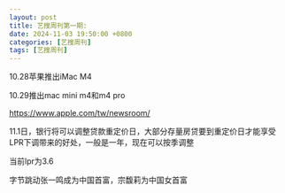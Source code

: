 ```yaml
---
layout: post
title: 艺搜周刊第一期:
date: 2024-11-03 19:50:00 +0800
categories: [艺搜周刊]
tags: [艺搜周刊]
---
```


10.28苹果推出iMac M4

10.29推出mac mini m4和m4 pro

https://www.apple.com/tw/newsroom/


11.1日，银行将可以调整贷款重定价日，大部分存量房贷要到重定价日才能享受LPR下调带来的好处，一般是一年，现在可以按季调整

当前lpr为3.6


字节跳动张一鸣成为中国首富，宗馥莉为中国女首富